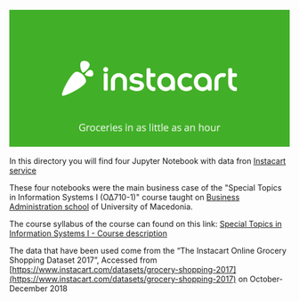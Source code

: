 ![ID banner](instacart.png)

In this directory you will find four Jupyter Notebook with data fron [Instacart service](https://www.instacart.com)

These four notebooks were the main business case of the "Special Topics in Information Systems Ι (ΟΔ710-1)" course taught on [Business Administration school](http://www.uom.gr/index.php?tmima=2&categorymenu=2&newlang=eng) of University of Macedonia. 

The course syllabus of the course can found on this link: [Special Topics in Information Systems I - Course description](https://docs.google.com/document/d/1AJzRZp244V-vNZStMMTDIwejdkNdlJZUv4u0J75zOsc/edit?usp=sharing)


The data that have been used come from the “The Instacart Online Grocery Shopping Dataset 2017”, Accessed from [https://www.instacart.com/datasets/grocery-shopping-2017](https://www.instacart.com/datasets/grocery-shopping-2017)
on October-December 2018



